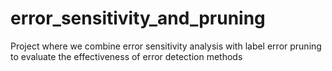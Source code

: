 # error_sensitivity_and_pruning
Project where we combine error sensitivity analysis with label error pruning to evaluate the effectiveness of error detection methods
